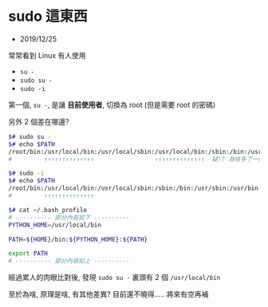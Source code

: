 # sudo 這東西

- 2019/12/25

常常看到 Linux 有人使用

- `su -`
- `sudo su -`
- `sudo -i`

第一個, `su -`, 是讓 **目前使用者**, 切換為 root (但是需要 root 的密碼)

另外 2 個差在哪邊?

```bash
$# sudo su -
$# echo $PATH
/root/bin:/usr/local/bin:/usr/local/sbin:/usr/local/bin:/sbin:/bin:/usr/sbin:/usr/bin
#         ↑↑↑↑↑↑↑↑↑↑↑↑↑↑                 ↑↑↑↑↑↑↑↑↑↑↑↑↑↑  疑!? 為啥多了一個?

$# sudo -i
$# echo $PATH
/root/bin:/usr/local/bin:/usr/local/sbin:/sbin:/bin:/usr/sbin:/usr/bin
#         ↑↑↑↑↑↑↑↑↑↑↑↑↑↑

$# cat ~/.bash_profile
# ---------- 部分內容如下 ----------
PYTHON_HOME=/usr/local/bin

PATH=${HOME}/bin:${PYTHON_HOME}:${PATH}

export PATH
# ---------- 部分內容如上 ----------
```

經過累人的肉眼比對後, 發現 `sudo su -` 裏頭有 2 個 `/usr/local/bin`

至於為啥, 原理是啥, 有其他差異? 目前還不曉得..... 將來有空再補
